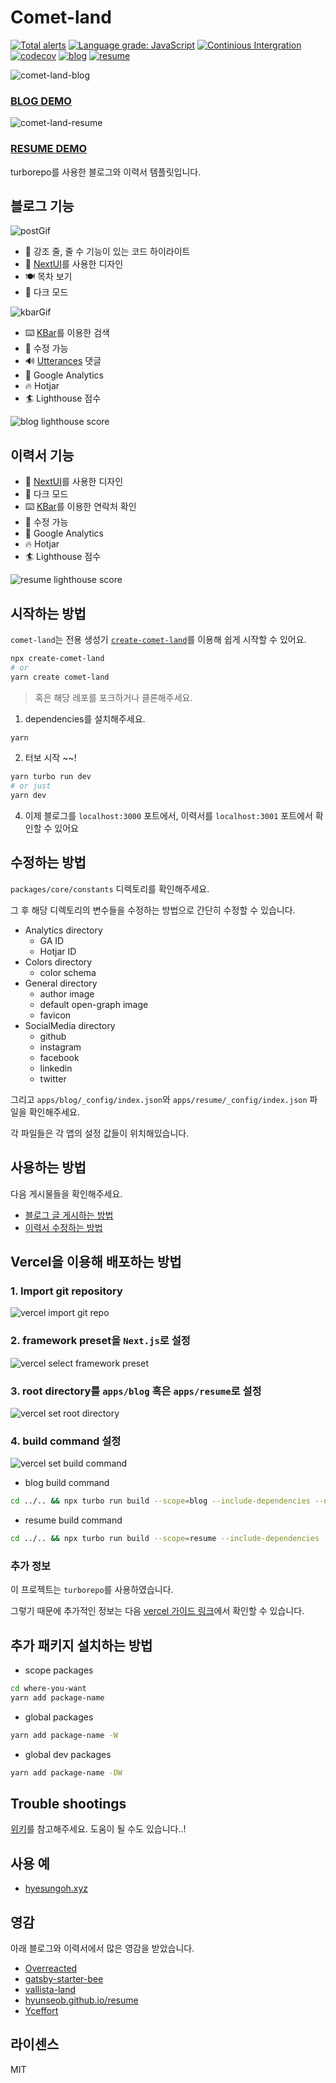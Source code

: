 # Comet-land

[![Total alerts](https://img.shields.io/lgtm/alerts/g/hyesungoh/comet-land.svg?logo=lgtm&logoWidth=18)](https://lgtm.com/projects/g/hyesungoh/comet-land/alerts/) [![Language grade: JavaScript](https://img.shields.io/lgtm/grade/javascript/g/hyesungoh/comet-land.svg?logo=lgtm&logoWidth=18)](https://lgtm.com/projects/g/hyesungoh/comet-land/context:javascript) [![Continious Intergration](https://github.com/hyesungoh/comet-land/actions/workflows/CI.yml/badge.svg)](https://github.com/hyesungoh/comet-land/actions/workflows/CI.yml) [![codecov](https://codecov.io/gh/hyesungoh/comet-land/branch/main/graph/badge.svg?token=TA7LT3RQ1P)](https://codecov.io/gh/hyesungoh/comet-land) [![blog](https://img.shields.io/endpoint?url=https://dashboard.cypress.io/badge/simple/yiddyz&style=flat&logo=cypress)](https://dashboard.cypress.io/projects/yiddyz/runs) [![resume](https://img.shields.io/endpoint?url=https://dashboard.cypress.io/badge/simple/inc4yo&style=flat&logo=cypress)](https://dashboard.cypress.io/projects/inc4yo/runs)

![comet-land-blog](https://user-images.githubusercontent.com/26461307/159371599-95b2acd5-e5eb-482c-9ead-d8f601f034b5.png)

### [BLOG DEMO](https://comet-land-blog.vercel.app/)

![comet-land-resume](https://user-images.githubusercontent.com/26461307/160653172-c56a3b64-dfa9-4708-bf95-fca2fff47964.png)

### [RESUME DEMO](https://comet-land-resume.vercel.app/)

turborepo를 사용한 블로그와 이력서 템플릿입니다.

## 블로그 기능

![postGif](https://user-images.githubusercontent.com/26461307/159372336-e42c1a9c-9915-4d05-9e51-4882d681dc80.gif)

- 👔 강조 줄, 줄 수 기능이 있는 코드 하이라이트
- 🎨 [NextUI](https://nextui.org/)를 사용한 디자인
- 🍽 목차 보기
- 🎩 다크 모드

![kbarGif](https://user-images.githubusercontent.com/26461307/159372344-d628b817-d7f5-4322-813e-3468a62e79d6.gif)

- ⌨️ [KBar](https://kbar.vercel.app/)를 이용한 검색
- 🔨 수정 가능
- 🔊 [Utterances](https://utteranc.es/) 댓글
- 🔭 Google Analytics
- 🔥 Hotjar
- 🏄 Lighthouse 점수

![blog lighthouse score](https://user-images.githubusercontent.com/26461307/161536154-b85caf9f-0f73-4224-a1e7-540723916ff7.gif)

## 이력서 기능

- 🎨 [NextUI](https://nextui.org/)를 사용한 디자인
- 🎩 다크 모드
- ⌨️ [KBar](https://kbar.vercel.app/)를 이용한 연락처 확인
- 🔨 수정 가능
- 🔭 Google Analytics
- 🔥 Hotjar
- 🏄 Lighthouse 점수

![resume lighthouse score](https://user-images.githubusercontent.com/26461307/161536162-63278484-ca52-42ed-89d4-951cd31e42c1.gif)

## 시작하는 방법

`comet-land`는 전용 생성기 [`create-comet-land`](https://github.com/hyesungoh/create-comet-land)를 이용해 쉽게 시작할 수 있어요.

```bash
npx create-comet-land
# or
yarn create comet-land
```

> 혹은 해당 레포를 포크하거나 클론해주세요.

1. dependencies를 설치해주세요.

```bash
yarn
```

2. 터보 시작 ~~!

```bash
yarn turbo run dev
# or just
yarn dev
```

4. 이제 블로그를 `localhost:3000` 포트에서, 이력서를 `localhost:3001` 포트에서 확인할 수 있어요

## 수정하는 방법

`packages/core/constants` 디렉토리를 확인해주세요.

그 후 해당 디렉토리의 변수들을 수정하는 방법으로 간단히 수정할 수 있습니다.

- Analytics directory
  - GA ID
  - Hotjar ID
- Colors directory
  - color schema
- General directory
  - author image
  - default open-graph image
  - favicon
- SocialMedia directory
  - github
  - instagram
  - facebook
  - linkedin
  - twitter

그리고 `apps/blog/_config/index.json`와 `apps/resume/_config/index.json` 파일을 확인해주세요.

각 파일들은 각 앱의 설정 값들이 위치해있습니다.

## 사용하는 방법

다음 게시물들을 확인해주세요.

- [블로그 글 게시하는 방법](https://github.com/hyesungoh/hyesungoh-land/tree/main/_docs/ko-blog.md)
- [이력서 수정하는 방법](https://github.com/hyesungoh/hyesungoh-land/tree/main/_docs/ko-resume.md)

## Vercel을 이용해 배포하는 방법

### 1. Import git repository

![vercel import git repo](https://user-images.githubusercontent.com/26461307/177274354-292a1f8a-39b5-4dc2-a205-6b14d9459973.png)

### 2. framework preset을 `Next.js`로 설정

![vercel select framework preset](https://user-images.githubusercontent.com/26461307/177274592-c0111349-6718-4de9-945f-2df0a1bdb9fb.png)

### 3. root directory를 `apps/blog` 혹은 `apps/resume`로 설정

![vercel set root directory](https://user-images.githubusercontent.com/26461307/177274839-977e04f1-3b32-4fec-8fce-566f556f9a2d.png)

### 4. build command 설정

![vercel set build command](https://user-images.githubusercontent.com/26461307/177275097-3d93ce93-e30e-473e-9126-c9a38a64e9e1.png)

- blog build command

```bash
cd ../.. && npx turbo run build --scope=blog --include-dependencies --no-deps
```

- resume build command

```bash
cd ../.. && npx turbo run build --scope=resume --include-dependencies --no-deps
```

### 추가 정보

이 프로젝트는 `turborepo`를 사용하였습니다.

그렇기 때문에 추가적인 정보는 다음 [vercel 가이드 링크](https://vercel.com/docs/concepts/git/monorepos#turborepo)에서 확인할 수 있습니다.

## 추가 패키지 설치하는 방법

- scope packages

```bash
cd where-you-want
yarn add package-name
```

- global packages

```bash
yarn add package-name -W
```

- global dev packages

```bash
yarn add package-name -DW
```

## Trouble shootings

[위키](https://github.com/hyesungoh/comet-land/wiki/Trouble-Shooting)를 참고해주세요. 도움이 될 수도 있습니다..!

## 사용 예

- [hyesungoh.xyz](https://github.com/hyesungoh/hyesungoh.xyz)

## 영감

아래 블로그와 이력서에서 많은 영감을 받았습니다.

- [Overreacted](https://overreacted.io/)
- [gatsby-starter-bee](https://gatsby-starter-bee.netlify.app/)
- [vallista-land](https://vallista.kr/)
- [hyunseob.github.io/resume](https://hyunseob.github.io/resume/)
- [Yceffort](https://yceffort.kr/)

## 라이센스

MIT
